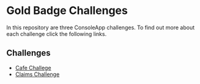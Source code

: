 # Gold Badge Challenges

In this repository are three ConsoleApp challenges. To find out more about each challenge click the following links. 

## Challenges
- [Cafe Challege](./Cafe_Challenge.md)
- [Claims Challenge](./Claims_Challenge.md)